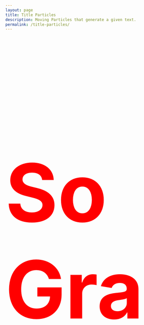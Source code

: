 ```yaml
---
layout: page
title: Title Particles
description: Moving Particles that generate a given text.
permalink: /title-particles/
---
```


<div class="title"><h1 class="headline" style="font-size: 250px; color: red;">SoGra</h1></div>

<script src="//ajax.googleapis.com/ajax/libs/jquery/2.1.3/jquery.min.js"></script>
<script src="/js/libs/three.min.js"></script>
<script src="/js/libs/threex.domevents.js"></script>
<script src="/js/libs/TweenMax.js"></script>
<script src="/js/canvasExperiments/title.js"></script>
